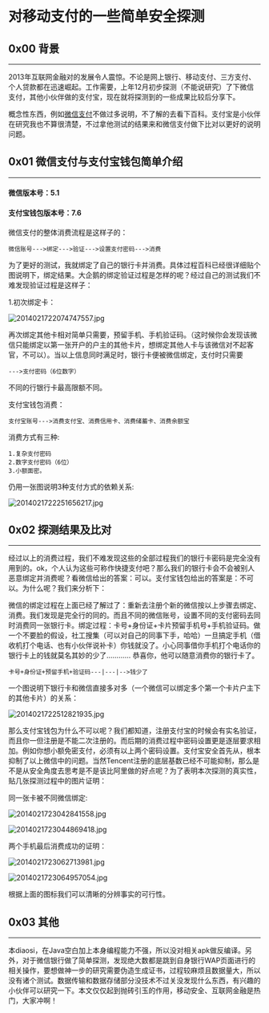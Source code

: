 # 对移动支付的一些简单安全探测

0x00 背景
-------

* * *

2013年互联网金融对的发展令人震惊。不论是网上银行、移动支付、三方支付、个人贷款都在迅速崛起。工作需要，上年12月初步探测（不能说研究）了下微信支付，其他小伙伴做的支付宝，现在就将探测到的一些成果比较后分享下。

概念性东西，例如[微信支付](http://baike.baidu.com/link?url=yTUB8RXIwoiiso0C3-W2TTDMpYtvgHQF2VPdjbZ2gpZcI1RgWsQ-vT0Z3TZthW6)不做过多说明，不了解的去看下百科。支付宝是小伙伴在研究我也不算很清楚，不过拿他测试的结果来和微信支付做下比对以更好的说明问题。

0x01 微信支付与支付宝钱包简单介绍
-------------------

* * *

#### 微信版本号：5.1

#### 支付宝钱包版本号：7.6

微信支付的整体消费流程是这样子的：

```
微信账号--->绑定--->验证--->设置支付密码--->消费

```

为了更好的测试，我就绑定了自己的银行卡并消费。具体过程百科已经很详细贴个图说明下，绑定结果。大企鹅的绑定验证过程是怎样的呢？经过自己的测试我们不难发现验证过程是这样子：

1.初次绑定卡：

![2014021722074747557.jpg](http://drops.javaweb.org/uploads/images/f51830ebc12f033c2ad7d292c847837960f59203.jpg)

再次绑定其他卡相对简单只需要，预留手机、手机验证码。（这时候你会发现该微信只能绑定以第一张开户的户主的其他卡片，想绑定其他人卡与该微信对不起客官，不可以）。当以上信息同时满足时，银行卡便被微信绑定，支付时只需要

```
--->支付密码（6位数字）

```

不同的行银行卡最高限额不同。

支付宝钱包消费：

```
支付宝账号--->消费支付宝、消费信用卡、消费储蓄卡、消费余额宝

```

消费方式有三种:

```
1.复杂支付密码
2.数字支付密码（6位）
3.小额面密。

```

仍用一张图说明3种支付方式的依赖关系:

![2014021722251656217.jpg](http://drops.javaweb.org/uploads/images/581c8be14055ab94a6a32527de014a03b7be98c9.jpg)

0x02 探测结果及比对
------------

* * *

经过以上的消费过程，我们不难发现这些的全部过程我们的银行卡密码是完全没有用到的。ok，个人认为这些可称作快捷支付吧？那么我们的银行卡会不会被别人恶意绑定并消费呢？看微信给出的答案：可以。支付宝钱包给出的答案是：不可以。为什么呢？我们来分析下：

微信的绑定过程在上面已经了解过了：重新去注册个新的微信按以上步骤去绑定、消费。我们发现是完全行的同的。而且不同的微信账号，设置不同的支付密码去同时消费同一张银行卡。绑定过程：卡号+身份证+卡片预留手机号+手机验证码。做一个不要脸的假设，社工搜集（可以对自己的同事下手，哈哈）一旦搞定手机（借收机打个电话、也有小伙伴说补卡）你钱就没了。小心同事借你手机打个电话你的银行卡上的钱就莫名其妙的少了………… 恭喜你，他可以随意消费你的银行卡了。

```
卡号+身份证+预留手机+验证码---|---|-->钱少了

```

一个图说明下银行卡和微信直接多对多（一个微信可以绑定多个第一个卡片户主下的其他卡片）的关系：

![2014021722512821935.jpg](http://drops.javaweb.org/uploads/images/9d4f74193ee96620ff97431dd80a9b109953b856.jpg)

那么支付宝钱包为什么不可以呢？我们都知道，注册支付宝的时候会有实名验证，而且你一但注册是不能二次注册的。而后期的消费过程中密码设置更是逐层要求相加。例如你想小额免密支付，必须有以上两个密码设置。支付宝安全首先从，根本抑制了以上微信中的问题。当然Tencent注册的底层基数已经不可能抑制，那么是不是从安全角度去思考是不是该比阿里做的好点呢？为了表明本次探测的真实性，贴几张探测过程中的图片证明：

同一张卡被不同微信绑定:

![2014021723042841558.jpg](http://drops.javaweb.org/uploads/images/ff1e7272a85d1ebb979a0d7aebd95bf7ec2c8aeb.jpg)

![2014021723044869418.jpg](http://drops.javaweb.org/uploads/images/88d7db6b9519fa01860be1ab3800490373656963.jpg)

两个手机最后消费成功的证明：

![2014021723062713981.jpg](http://drops.javaweb.org/uploads/images/ba64c716dbdfa0ba46473b5e42fc227f506f78a7.jpg)

![2014021723064957054.jpg](http://drops.javaweb.org/uploads/images/bace2eaf5d3960c05ee90693343a5bae61b13cfc.jpg)

根据上面的图标我们可以清晰的分辨事实的可行性。

0x03 其他
-------

* * *

本diaosi，在Java空白加上本身编程能力不强，所以没对相关apk做反编译。另外，对于微信银行做了简单探测，发现绝大数都是跳到自身银行WAP页面进行的相关操作，要想做神一步的研究需要伪造生成证书，过程较麻烦且数据量大，所以没有诸个测试。数据传输和数据存储部分没技术不过关没发现什么东西，有兴趣的小伙伴可以研究一下。本文仅仅起到抛砖引玉的作用，移动安全、互联网金融是热门，大家冲啊！